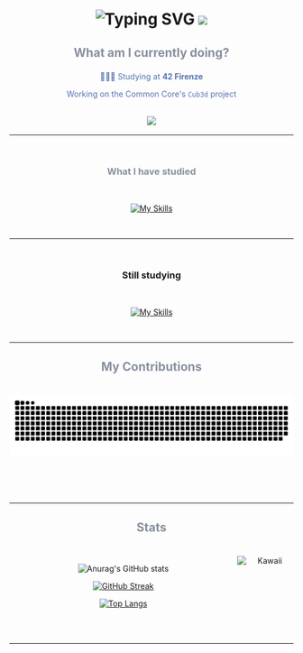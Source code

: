 
<h1 align="center">
    <img src="https://readme-typing-svg.demolab.com?font=Fira+Code&pause=1000&color=5E2CA5&center=true&width=430&lines=Hi!+I'm+Anouk" alt="Typing SVG" width="900">
    <img src="https://media.giphy.com/media/VgCDAzcKvsR6OM0uWg/giphy.gif" width="80">

</h1>

<h2 align="center">
    <p style="color: #878F9E;">What am I currently doing?</p>
</h2>


<div align="center">
  <p style="color: #5472AE;">👩🏻‍💻 Studying at <strong>42 Firenze</strong></p>
  <p style="color: #5472AE;"> Working on the Common Core's <code>Cub3d</code> project</p>
</div>

<br/>

<div align="center">
    <img src="https://i.pinimg.com/originals/13/45/50/13455040862ac9b8e465185878838cf1.gif" width="780"/>


 <hr/>
<br/>

<h3 align="center">
    <p style="color: #878F9E;">What I have studied</p>
</h3>

<br/>

<div align="center">
    
[![My Skills](https://skillicons.dev/icons?i=py,html,css,js,linux,git,vscode,vim)](https://skillicons.dev)
</div>

<br/>
 <hr/>
<br/>

<h3 align="center">
    <p style="color: 828282;">Still studying</p>
</h3>

<br/>

<div align="center">

[![My Skills](https://skillicons.dev/icons?i=c,svelte)](https://skillicons.dev)
</div>

<br/>
<hr/>

<div align="center">
  <h2 align="center">
    <p style="color: #878F9E;">My Contributions</p>
  </h2>
  <br>
<picture>
  <source
    media="(prefers-color-scheme: dark)"
    srcset="https://raw.githubusercontent.com/platane/snk/output/github-contribution-grid-snake-dark.svg"
  />
  <img
    alt="github contribution grid snake animation"
    src="https://raw.githubusercontent.com/platane/snk/output/github-contribution-grid-snake.svg"
  />
</picture>
  
<br/><br/><br/>
</div>

<hr/>

<h2 align="center">
    <p style="color: #878F9E;">Stats</p>
</h2>
<br>
<img src="https://media.tenor.com/at27bgtYrKsAAAAi/purple-bat.gif" alt="Kawaii" width="100" height="100" align="right"/>
<div align=center>

  ![Anurag's GitHub stats](https://github-readme-stats.vercel.app/api?username=tomnouk&show_icons=true&theme=shadow_blue)

  [![GitHub Streak](https://streak-stats.demolab.com/?user=tomnouk&theme=shadow-purple)](https://git.io/streak-stats)

  [![Top Langs](https://github-readme-stats.vercel.app/api/top-langs/?username=tomnouk&layout=compact&theme=shadow_blue)](https://github.com/anuraghazra/github-readme-stats)

</div>

<br/><br/>

<hr/>

